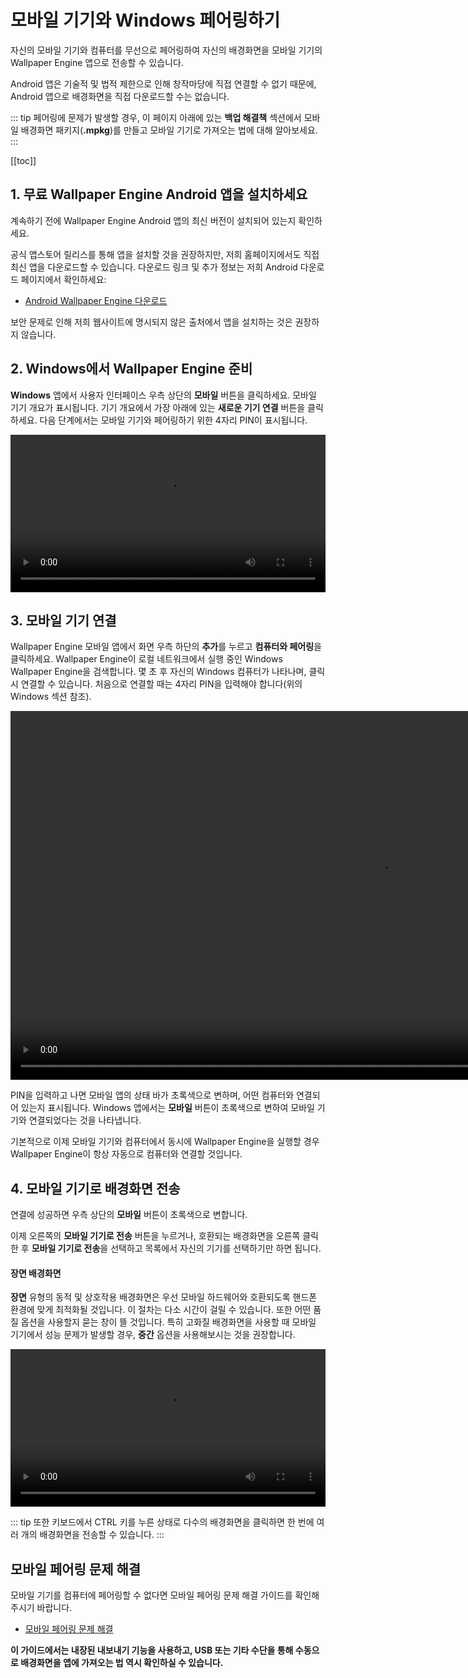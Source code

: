 # 모바일 기기와 Windows 페어링하기

자신의 모바일 기기와 컴퓨터를 무선으로 페어링하여 자신의 배경화면을 모바일 기기의 Wallpaper Engine 앱으로 전송할 수 있습니다.

Android 앱은 기술적 및 법적 제한으로 인해 창작마당에 직접 연결할 수 없기 때문에, Android 앱으로 배경화면을 직접 다운로드할 수는 없습니다.

::: tip
페어링에 문제가 발생할 경우, 이 페이지 아래에 있는 **백업 해결책** 섹션에서 모바일 배경화면 패키지(**.mpkg**)를 만들고 모바일 기기로 가져오는 법에 대해 알아보세요.
:::

[[toc]]

## 1. 무료 Wallpaper Engine Android 앱을 설치하세요

계속하기 전에 Wallpaper Engine Android 앱의 최신 버전이 설치되어 있는지 확인하세요.

공식 앱스토어 릴리스를 통해 앱을 설치할 것을 권장하지만, 저희 홈페이지에서도 직접 최신 앱을 다운로드할 수 있습니다. 다운로드 링크 및 추가 정보는 저희 Android 다운로드 페이지에서 확인하세요:

* [Android Wallpaper Engine 다운로드](https://www.wallpaperengine.io/android/)

보안 문제로 인해 저희 웹사이트에 명시되지 않은 출처에서 앱을 설치하는 것은 권장하지 않습니다.

## 2. Windows에서 Wallpaper Engine 준비

**Windows** 앱에서 사용자 인터페이스 우측 상단의 **모바일** 버튼을 클릭하세요. 모바일 기기 개요가 표시됩니다. 기기 개요에서 가장 아래에 있는 **새로운 기기 연결** 버튼을 클릭하세요. 다음 단계에서는 모바일 기기와 페어링하기 위한 4자리 PIN이 표시됩니다.

<video width="100%" controls autoplay loop>
  <source src="/videos/mobile_pin.mp4" type="video/mp4">
  브라우저가 비디오 태그를 지원하지 않습니다.
</video>

## 3. 모바일 기기 연결

Wallpaper Engine 모바일 앱에서 화면 우측 하단의 **추가**를 누르고 **컴퓨터와 페어링**을 클릭하세요. Wallpaper Engine이 로컬 네트워크에서 실행 중인 Windows Wallpaper Engine을 검색합니다. 몇 초 후 자신의 Windows 컴퓨터가 나타나며, 클릭 시 연결할 수 있습니다. 처음으로 연결할 때는 4자리 PIN을 입력해야 합니다(위의 Windows 섹션 참조).

<video height="590px" style="display:block;margin:0 auto;" controls autoplay loop>
  <source src="/videos/mobile_connect.mp4" type="video/mp4">
  브라우저가 비디오 태그를 지원하지 않습니다.
</video>

PIN을 입력하고 나면 모바일 앱의 상태 바가 초록색으로 변하며, 어떤 컴퓨터와 연결되어 있는지 표시됩니다. Windows 앱에서는 **모바일** 버튼이 초록색으로 변하여 모바일 기기와 연결되었다는 것을 나타냅니다.

기본적으로 이제 모바일 기기와 컴퓨터에서 동시에 Wallpaper Engine을 실행할 경우 Wallpaper Engine이 항상 자동으로 컴퓨터와 연결할 것입니다.

## 4. 모바일 기기로 배경화면 전송

연결에 성공하면 우측 상단의 **모바일** 버튼이 초록색으로 변합니다.

이제 오른쪽의 **모바일 기기로 전송** 버튼을 누르거나, 호환되는 배경화면을 오른쪽 클릭한 후 **모바일 기기로 전송**을 선택하고 목록에서 자신의 기기를 선택하기만 하면 됩니다.

#### 장면 배경화면

**장면** 유형의 동적 및 상호작용 배경화면은 우선 모바일 하드웨어와 호환되도록 핸드폰 환경에 맞게 최적화될 것입니다. 이 절차는 다소 시간이 걸릴 수 있습니다. 또한 어떤 품질 옵션을 사용할지 묻는 창이 뜰 것입니다. 특히 고화질 배경화면을 사용할 때 모바일 기기에서 성능 문제가 발생할 경우, **중간** 옵션을 사용해보시는 것을 권장합니다.

<video width="100%" controls autoplay loop>
  <source src="/videos/mobile_transfer.mp4" type="video/mp4">
  브라우저가 비디오 태그를 지원하지 않습니다.
</video>

::: tip
또한 키보드에서 CTRL 키를 누른 상태로 다수의 배경화면을 클릭하면 한 번에 여러 개의 배경화면을 전송할 수 있습니다.
:::

## 모바일 페어링 문제 해결

모바일 기기를 컴퓨터에 페어링할 수 없다면 모바일 페어링 문제 해결 가이드를 확인해주시기 바랍니다.

* [모바일 페어링 문제 해결](/mobile/pairing-fixes)

**이 가이드에서는 내장된 내보내기 기능을 사용하고, USB 또는 기타 수단을 통해 수동으로 배경화면을 앱에 가져오는 법 역시 확인하실 수 있습니다.**